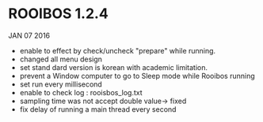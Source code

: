 # ROOIBOS 1.2.4 
JAN 07 2016
+ enable to effect by check/uncheck "prepare" while running.
+ changed all menu design
+ set stand dard version is korean with academic limitation.
+ prevent a Window computer to go to Sleep mode while Rooibos running
+ set run every millisecond 
+ enable to check log : rooisbos_log.txt
+ sampling time was not accept double value-> fixed 
+ fix delay of running a main thread every second 
